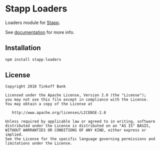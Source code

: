 # Stapp Loaders

Loaders module for [Stapp](https://github.com/TinkoffCreditSystems/stapp).

See [documentation](https://stapp.js.org/modules/loaders.html) for more info.

## Installation
```bash
npm install stapp-loaders
```

## License

```
Copyright 2018 Tinkoff Bank

Licensed under the Apache License, Version 2.0 (the "License");
you may not use this file except in compliance with the License.
You may obtain a copy of the License at

   http://www.apache.org/licenses/LICENSE-2.0

Unless required by applicable law or agreed to in writing, software
distributed under the License is distributed on an "AS IS" BASIS,
WITHOUT WARRANTIES OR CONDITIONS OF ANY KIND, either express or implied.
See the License for the specific language governing permissions and
limitations under the License.
```
